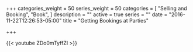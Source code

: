 +++
categories_weight = 50
series_weight = 50
categories = [
  "Selling and Booking",
  "Book",
]
description = ""
active = true
series = ""
date = "2016-11-22T12:26:53-05:00"
title = "Getting Bookings at Parties"

+++

{{< youtube ZDo0mTyffZI >}}
